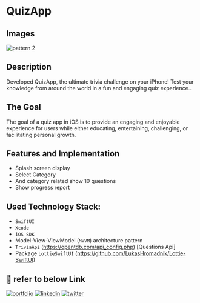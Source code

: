 # QuizApp

## Images

![pattern 2](https://github.com/bhumika-ios/Quizy/assets/109663223/92146445-7ec0-43f9-a200-910906a49dab)

## Description 
Developed QuizApp, the ultimate trivia challenge on your iPhone! Test your knowledge from around the world in a fun and engaging quiz experience..

## The Goal
The goal of a quiz app in iOS is to provide an engaging and enjoyable experience for users while either educating, entertaining, challenging, or facilitating personal growth.

## Features and Implementation

 * Splash screen display
 * Select Category
 * And category related show 10 questions
 * Show progress report

## Used Technology Stack:

- `SwiftUI`
- `Xcode`
- `iOS SDK`
- Model-View-ViewModel (`MVVM`) architecture pattern
- `TriviaApi` (https://opentdb.com/api_config.php) [Questions Api]
- Package `LottieSwiftUI` (https://github.com/LukasHromadnik/Lottie-SwiftUI)

## 🔗 refer to below Link
[![portfolio](https://img.shields.io/badge/my_portfolio-000?style=for-the-badge&logo=ko-fi&logoColor=white)](https://bhumikaios.com/)
[![linkedin](https://img.shields.io/badge/linkedin-0A66C2?style=for-the-badge&logo=linkedin&logoColor=white)](https://www.linkedin.com/in/bhumika-ios/)
[![twitter](https://img.shields.io/badge/twitter-1DA1F2?style=for-the-badge&logo=twitter&logoColor=white)](https://twitter.com/bhumika_ios)


